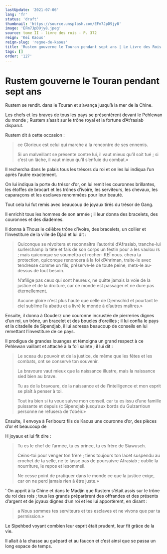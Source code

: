 ```yaml
---
lastUpdate: '2021-07-06'
lang: 'fr'
status: 'draft'
thumbnail: 'https://source.unsplash.com/EFm7JpD9jy8'
image: 'EFm7JpD9jy8.jpeg'
source: tome II - livre des rois - P. 372
reign: 'Keï Kaous'
reign-slug: 'regne-de-kaous'
title: 'Rustem gouverne le Touran pendant sept ans | Le Livre des Rois | Shâhnâmeh'
tags: []
order: '127'
---
```


# Rustem gouverne le Touran pendant sept ans

Rustem se rendit. dans le Touran et s’avança jusqu’à la mer de la Chine.

Les chefs et les braves de tous les pays se présentèrent devant le Pehlewan du monde ; Rustem s’assit sur le trône royal et la fortune d’At’rasiab disparut.

Rustem dit à cette occasion :

> ce Glorieux est celui qui marche à la rencontre de ses ennemis.
>
> Si un malveillant se présente contre lui, il vaut mieux qu’il soit tué ; si c’est un lâche, il vaut mieux qu’il s’enfuie du combat.»

Il rechercha dans le palais tous les trésors du roi et on les lui indiqua l’un après l’autre exactement.

On lui indiqua la porte du trésor d’or, on lui remit les couronnes brillantes, les étoffes de brocart et les trônes d’ivoire, les serviteurs, les chevaux, les caparaçons et les esclaves renommées pour leur beauté.

Tout cela lui fut remis avec beaucoup de joyaux tirés du trésor de Gang.

Il enrichit tous les hommes de son armée ; il leur donna des bracelets, des couronnes et des diadèmes.

Il donna à Thous le célèbre trône d’ivoire, des bracelets, un collier et l’investiture de la ville de Djad et lui dit :

> Quiconque se révoltera et reconnaîtra l’autorité d’Afrasiab, tranche-lui surlerchamp la tête et fais de son corps un festin pour a les vaulou rs ; mais quiconque se soumettra et recher-
KEÏ nous. chera ta protection, quiconque renoncera à la foi d’Ahriman, traite-le avec tendresse comme un fils, préserve-le de toute peine, mets-le au-dessus de tout besoin.
>
> N’afilige pas ceux qui sont heureux, ne quitte jamais la voie de la justice et de la droiture, car ce monde est passager et ne dure pas éternellement.
>
> Aucune gloire n’est plus haute que celle de Djemschid et pourtant le ciel sublime l’a abattu et a livré le monde à d’autres maîtres.»

Ensuite, il donna à Gouderz une couronne incrustée de pierreries dignes d’un roi, un trône, un bracelet et des boucles d’oreilles ; il lui confia le pays et la citadelle de Sipendjab, il lui adressa beaucoup de conseils en lui remettant l’investiture de ce pays.

Il prodigua de grandes louanges et témoigna un grand respect à ce Pehlewan vaillant et attaché à la fo’i sainte ; il lui dit :

> Le sceau du pouvoir et de la justice, de même que les fêtes et les combats, ont se conservé ton souvenir.
>
> La bravoure vaut mieux que la naissance illustre, mais la naissance sied bien au brave.
>
> Tu as de la bravoure, de la naissance et de l’intelligence et mon esprit se plaît à penser à toi.
>
> Tout ira bien si tu veux suivre mon conseil. car tu es issu d’une famille puissante et depuis
(c Sipendjab jusqu’aux bords du Gulzarrioun personne ne refusera de t’obéir.»

Ensuite, il envoya à Feribourz fils de Kaous une couronne d’or, des pièces d’or et beaucoup de

H joyaux et lui fit dire :

> Tu es le chef de l’armée, tu es prince, tu es frère de Siawusch.
>
> Ceins-toi pour venger ton frère ; tiens toujours ton lacet suspendu au crochet de ta selle, ne te lasse pas de poursuivre Afrasiab ; oublie la nourriture, le repos et lesommeil.
>
> Ne cesse point de pratiquer dans le monde ce que la justice exige, car on ne perd jamais rien à être juste.»

’
On apprit à la Chine et dans le Madjin que Rustem s’était assis sur le trône du roi des rois ; tous les grands préparèrent des offrandes et des présents d’argent et de joyaux dignes d’un roi et les lui apportèrent, en disant :

> a Nous sommes tes serviteurs et tes esclaves et ne vivons que par ta permission.»

Le Sipehbed voyant combien leur esprit était prudent, leur fit grâce de la vie.

Il allait à la chasse au guépard et au faucon et c’est ainsi que se passa un long espace de temps.
